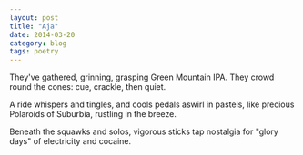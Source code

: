 ```yaml
---
layout: post
title: "Aja"
date: 2014-03-20
category: blog
tags: poetry
---
```


They've gathered, grinning, grasping Green Mountain IPA.
They crowd round the cones: cue, crackle, then quiet.

A ride whispers and tingles, and cools pedals aswirl in pastels,
like precious Polaroids of Suburbia, rustling in the breeze.

Beneath the squawks and solos, vigorous sticks tap
nostalgia for "glory days" of electricity and cocaine.
